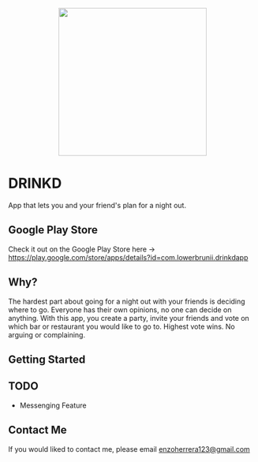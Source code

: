  
 <p align="center"> 
 <img src="/assets/splash_icon_app.png" height="300">
 </p>

# DRINKD
App that lets you and your friend's plan for a night out. 

## Google Play Store
Check it out on the Google Play Store here -> https://play.google.com/store/apps/details?id=com.lowerbrunii.drinkdapp

## Why?
The hardest part about going for a night out with your friends is deciding where to go. Everyone has their own opinions, no one can decide on anything. With this app, you create a party, invite your friends and vote on which bar or restaurant you would like to go to. Highest vote wins. No arguing or complaining. 

## Getting Started

## TODO

 * Messenging Feature

## Contact Me

If you would liked to contact me, please email enzoherrera123@gmail.com


